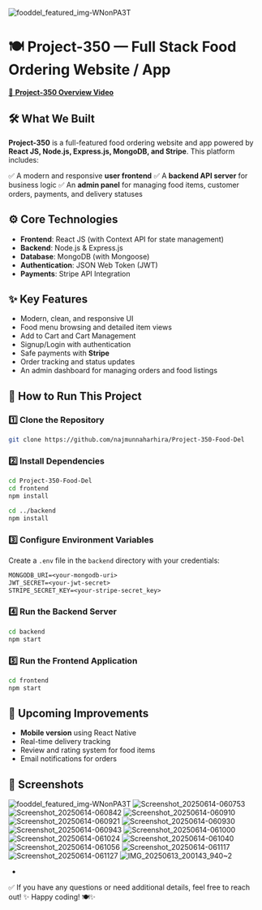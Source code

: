 ![fooddel\_featured\_img-WNonPA3T](https://github.com/user-attachments/assets/2b0b542a-fe24-45e4-bfa8-43f00fe8bf34)

# 🍽 Project-350 — Full Stack Food Ordering Website / App

[🎥 **Project-350 Overview Video**](https://drive.google.com/file/d/1_1BFcxOSEoOi-UcxR_p4RfEu01KFoCXi/view?usp=drivesdk)



## 🛠 What We Built

**Project-350** is a full-featured food ordering website and app powered by **React JS, Node.js, Express.js, MongoDB, and Stripe**.
This platform includes:

✅ A modern and responsive **user frontend**
✅ A **backend API server** for business logic
✅ An **admin panel** for managing food items, customer orders, payments, and delivery statuses



## ⚙ Core Technologies

* **Frontend**: React JS (with Context API for state management)
* **Backend**: Node.js & Express.js
* **Database**: MongoDB (with Mongoose)
* **Authentication**: JSON Web Token (JWT)
* **Payments**: Stripe API Integration



## ✨ Key Features

* Modern, clean, and responsive UI
* Food menu browsing and detailed item views
* Add to Cart and Cart Management
* Signup/Login with authentication
* Safe payments with **Stripe**
* Order tracking and status updates
* An admin dashboard for managing orders and food listings



## 🚀 How to Run This Project

### 1️⃣ Clone the Repository

```bash
git clone https://github.com/najmunnaharhira/Project-350-Food-Del
```



### 2️⃣ Install Dependencies

```bash
cd Project-350-Food-Del
cd frontend
npm install

cd ../backend
npm install
```



### 3️⃣ Configure Environment Variables

Create a `.env` file in the `backend` directory with your credentials:

```txt
MONGODB_URI=<your-mongodb-uri>
JWT_SECRET=<your-jwt-secret>
STRIPE_SECRET_KEY=<your-stripe-secret_key>
```



### 4️⃣ Run the Backend Server

```bash
cd backend
npm start
```



### 5️⃣ Run the Frontend Application

```bash
cd frontend
npm start
```



## 🔮 Upcoming Improvements

* **Mobile version** using React Native
* Real-time delivery tracking
* Review and rating system for food items
* Email notifications for orders



## 📸 Screenshots

![fooddel\_featured\_img-WNonPA3T](https://github.com/user-attachments/assets/2b0b542a-fe24-45e4-bfa8-43f00fe8bf34)
![Screenshot\_20250614-060753](https://github.com/user-attachments/assets/94df330e-055e-4559-b4cf-aa630528dfe3)
![Screenshot\_20250614-060842](https://github.com/user-attachments/assets/9d72d1c9-f7b4-4c6e-b3b0-ada7229cc116)
![Screenshot\_20250614-060910](https://github.com/user-attachments/assets/6f5c74dc-c427-45df-b73c-90e18f98427e)
![Screenshot\_20250614-060921](https://github.com/user-attachments/assets/27fe2e97-d5b0-4765-a023-3162dbb484a8)
![Screenshot\_20250614-060930](https://github.com/user-attachments/assets/524027f1-258d-4dd1-9457-3aa0bbe88944)
![Screenshot\_20250614-060943](https://github.com/user-attachments/assets/94da90d5-c122-4b56-868a-46694d650fe7)
![Screenshot\_20250614-061000](https://github.com/user-attachments/assets/6ae4ae1a-c127-4372-976c-6d65dc7b3a0e)
![Screenshot\_20250614-061024](https://github.com/user-attachments/assets/76b9374e-2bd4-4048-b56f-81a0b251dff6)
![Screenshot\_20250614-061040](https://github.com/user-attachments/assets/e5ba3d5e-20e2-4376-b6c2-57a28eb06993)
![Screenshot\_20250614-061056](https://github.com/user-attachments/assets/da5c27aa-3db4-4b6b-bb08-3e8e47a4fa48)
![Screenshot\_20250614-061117](https://github.com/user-attachments/assets/0b6d9472-c2a7-4b9c-878b-1aa69717f1c9)
![Screenshot\_20250614-061127](https://github.com/user-attachments/assets/7dfb4189-d9be-46d6-a643-4dade4f697e4)
![IMG\_20250613\_200143\_940\~2](https://github.com/user-attachments/assets/fb5d7e7c-9155-4aa1-9c62-feddd74b8eba)

-

✅ If you have any questions or need additional details, feel free to reach out!
✨ Happy coding! 🍽✨




